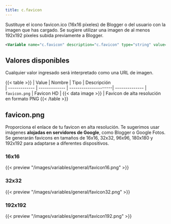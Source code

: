 ```yaml
---
title: c.favicon
---
```


Sustituye el icono favicon.ico (16x16 píxeles) de Blogger o del usuario con la imagen que has cargado. Se sugiere utilizar una imagen de al menos 192x192 píxeles subida previamente a Blogger.

```xml
<Variable name="c.favicon" description="c.favicon" type="string" value=""/>
```

## Valores disponibles

Cualquier valor ingresado será interpretado como una URL de imagen.

{{< table >}}
| Value         | Nombre        | Tipo                 | Descripción   
| ------------- | ------------- | ---------------------| --------------
| `favicon.png` | Favicon HD    | {{< data image >}}   | Favicon de alta resolución en formato PNG
{{< /table >}}


## favicon.png

Proporciona el enlace de tu favicon en alta resolución. Te sugerimos usar imágenes **alojadas en servidores de Google**, como Blogger o Google Fotos. Se generarán favicons en tamaños de 16x16, 32x32, 96x96, 180x180 y 192x192 para adaptarse a diferentes dispositivos.

### 16x16

{{< preview "/images/variables/general/favicon16.png" >}}

### 32x32

{{< preview "/images/variables/general/favicon32.png" >}}

### 192x192

{{< preview "/images/variables/general/favicon192.png" >}}


